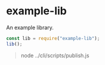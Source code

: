 # example-lib

An example library.

```js
const lib = require("example-lib");
lib();
```

> node ../cli/scripts/publish.js
